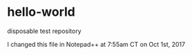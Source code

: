 # hello-world
disposable test repository

I changed this file in Notepad++ at 7:55am CT on Oct 1st, 2017
